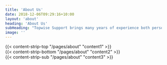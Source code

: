 ```yaml
---
title: 'About Us'
date: 2018-12-06T09:29:16+10:00
layout: 'about'
heading: 'About Us'
subHeading: "Topwise Support brings many years of experience both personally and professionally in the disability and mental health sector from various roles within government and community organisations."
image: ''
---
```


<div>
{{< content-strip-top "/pages/about" "content1" >}}
</div>
<div>
{{< content-strip-bottom "/pages/about" "content2" >}}
</div>
<div>
{{< content-strip-sub "/pages/about" "content3" >}}
</div>